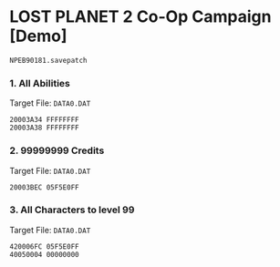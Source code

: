 #  LOST PLANET 2 Co-Op Campaign [Demo] 

`NPEB90181.savepatch`

### 1. All Abilities

Target File: `DATA0.DAT`

```
20003A34 FFFFFFFF
20003A38 FFFFFFFF
```

### 2. 99999999 Credits

Target File: `DATA0.DAT`

```
20003BEC 05F5E0FF
```

### 3. All Characters to level 99

Target File: `DATA0.DAT`

```
420006FC 05F5E0FF
40050004 00000000
```

